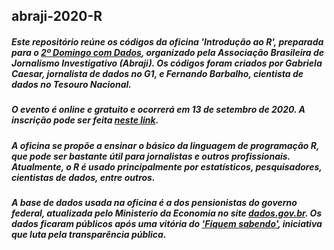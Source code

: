 ## abraji-2020-R

##### Este repositório reúne os códigos da oficina 'Introdução ao R', preparada para o [2º Domingo com Dados](https://www.abraji.org.br/noticias/abraji-abre-inscricoes-para-2o-domingo-de-dados), organizado pela Associação Brasileira de Jornalismo Investigativo (Abraji). Os códigos foram criados por Gabriela Caesar, jornalista de dados no G1, e Fernando Barbalho, cientista de dados no Tesouro Nacional.  

##### O evento é online e gratuito e ocorrerá em 13 de setembro de 2020. A inscrição pode ser feita [neste link](https://congresse.me/eventos/ddadosabraji).

##### A oficina se propõe a ensinar o básico da linguagem de programação R, que pode ser bastante útil para jornalistas e outros profissionais. Atualmente, o R é usado principalmente por estatísticos, pesquisadores, cientistas de dados, entre outros.

##### A base de dados usada na oficina é a dos pensionistas do governo federal, atualizada pelo Ministerio da Economia no site [dados.gov.br](http://dados.gov.br/dataset/gestao-de-pessoas-executivo-federal-pensionistas). Os dados ficaram públicos após uma vitória do ['Fiquem sabendo'](https://fiquemsabendo.com.br/transparencia/pensionistas-e-aposentados-servidores-inativos/), iniciativa que luta pela transparência pública. 
